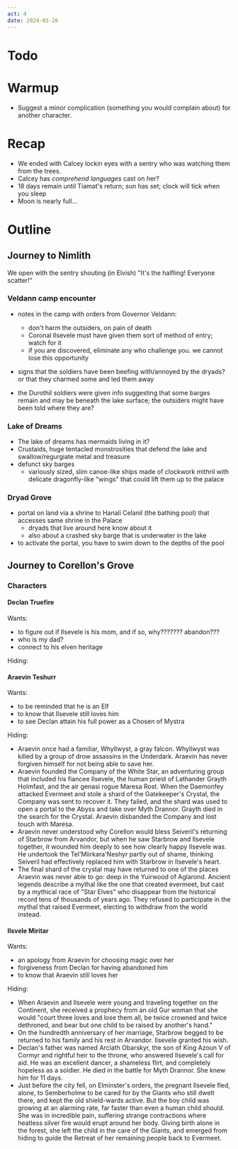 ```yaml
---
act: 4
date: 2024-05-26
---
```


# Todo

# Warmup

- Suggest a minor complication (something you would complain about) for another character.

# Recap

- We ended with Calcey lockin eyes with a sentry who was watching them from the trees.
- Calcey has _comprehend languages_ cast on her?
- 18 days remain until Tiamat's return; sun has set; clock will tick when you sleep
- Moon is nearly full...

# Outline

## Journey to Nimlith

We open with the sentry shouting (in Elvish) "It's the halfling! Everyone scatter!"

### Veldann camp encounter

- notes in the camp with orders from Governor Veldann:
  - don't harm the outsiders, on pain of death
  - Coronal Ilsevele must have given them sort of method of entry; watch for it
  - if you are discovered, eliminate any who challenge you. we cannot lose this opportunity

- signs that the soldiers have been beefing with/annoyed by the dryads? or that they charmed some and led them away

- the Durothil soldiers were given info suggesting that some barges remain and may be beneath the lake surface; the outsiders might have been told where they are?

### Lake of Dreams

- The lake of dreams has mermaids living in it?
- Crustaids, huge tentacled monstrosities that defend the lake and swallow/regurgiate metal and treasure
- defunct sky barges
  - variously sized, slim canoe-like ships made of clockwork mithril with delicate dragonfly-like "wings" that could lift them up to the palace

### Dryad Grove

- portal on land via a shrine to Hanali Celanil (the bathing pool) that accesses same shrine in the Palace
  - dryads that live around here know about it
  - also about a crashed sky barge that is underwater in the lake
- to activate the portal, you have to swim down to the depths of the pool



## Journey to Corellon's Grove

### Characters

#### Declan Truefire

Wants:

- to figure out if Ilsevele is his mom, and if so, why??????? abandon???
- who is my dad?
- connect to his elven heritage

Hiding:

#### Araevin Teshurr

Wants:

- to be reminded that he is an Elf
- to know that Ilsevele still loves him
- to see Declan attain his full power as a Chosen of Mystra

Hiding:

- Araevin once had a familiar, Whyllwyst, a gray falcon. Whyllwyst was killed by a group of drow assassins in the Underdark. Araevin has never forgiven himself for not being able to save her.
- Araevin founded the Company of the White Star, an adventuring group that included his fiancee Ilsevele, the human priest of Lathander Grayth Holmfast, and the air genasi rogue Maresa Rost. When the Daemonfey attacked Evermeet and stole a shard of the Gatekeeper's Crystal, the Company was sent to recover it. They failed, and the shard was used to open a portal to the Abyss and take over Myth Drannor. Grayth died in the search for the Crystal. Araevin disbanded the Company and lost touch with Maresa.
- Araevin never understood why Corellon would bless Seiveril's returning of Starbrow from Arvandor, but when he saw Starbrow and Ilsevele together, it wounded him deeply to see how clearly happy Ilsevele was. He undertook the Tel'Miirkara'Neshyr partly out of shame, thinking Seiveril had effectively replaced him with Starbrow in Ilsevele's heart.
- The final shard of the crystal may have returned to one of the places Araevin was never able to go: deep in the Yuirwood of Aglarond. Ancient legends describe a mythal like the one that created evermeet, but cast by a mythical race of "Star Elves" who disappear from the historical record tens of thousands of years ago. They refused to participate in the mythal that raised Evermeet, electing to withdraw from the world instead.

#### Ilsvele Miritar

Wants:

- an apology from Araevin for choosing magic over her
- forgiveness from Declan for having abandoned him
- to know that Araevin still loves her

Hiding:

- When Araevin and Ilsevele were young and traveling together on the Continent, she received a prophecy from an old Gur woman that she would "court three loves and lose them all, be twice crowned and twice dethroned, and bear but one child to be raised by another's hand."
- On the hundredth anniversary of her marriage, Starbrow begged to be returned to his family and his rest in Arvandor. Ilsevele granted his wish.
- Declan's father was named Arclath Obarskyr, the son of King Azoun V of Cormyr and rightful heir to the throne, who answered Ilsevele's call for aid. He was an excellent dancer, a shameless flirt, and completely hopeless as a soldier. He died in the battle for Myth Drannor. She knew him for 11 days.
- Just before the city fell, on Elminster's orders, the pregnant Ilsevele fled, alone, to Semberholme to be cared for by the Giants who still dwelt there, and kept the old shield-wards active. But the boy child was growing at an alarming rate, far faster than even a human child should. She was in incredible pain, suffering strange contractions where heatless silver fire would erupt around her body. Giving birth alone in the forest, she left the child in the care of the Giants, and emerged from hiding to guide the Retreat of her remaining people back to Evermeet.
